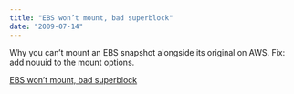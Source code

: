 ```yaml
---
title: "EBS won’t mount, bad superblock"
date: "2009-07-14"
---
```


Why you can’t mount an EBS snapshot alongside its original on AWS. Fix: add nouuid to the mount options.

  
[EBS won’t mount, bad superblock](http://www.devbaldwin.com/blog/2009/06/20/ebs-wont-mount-bad-superblock/)
